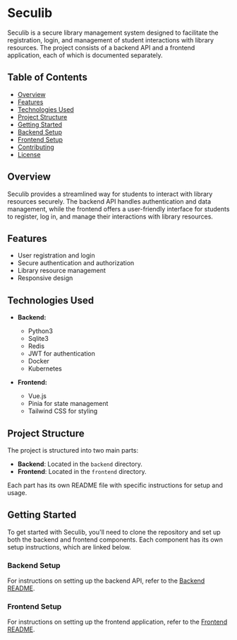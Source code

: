 # Seculib

Seculib is a secure library management system designed to facilitate the registration, login, and management of student interactions with library resources. The project consists of a backend API and a frontend application, each of which is documented separately.

## Table of Contents

- [Overview](#overview)
- [Features](#features)
- [Technologies Used](#technologies-used)
- [Project Structure](#project-structure)
- [Getting Started](#getting-started)
- [Backend Setup](#backend-setup)
- [Frontend Setup](#frontend-setup)
- [Contributing](#contributing)
- [License](#license)

## Overview

Seculib provides a streamlined way for students to interact with library resources securely. The backend API handles authentication and data management, while the frontend offers a user-friendly interface for students to register, log in, and manage their interactions with library resources.

## Features

- User registration and login
- Secure authentication and authorization
- Library resource management
- Responsive design

## Technologies Used

- **Backend:**

  - Python3
  - Sqlite3
  - Redis
  - JWT for authentication
  - Docker
  - Kubernetes

- **Frontend:**
  - Vue.js
  - Pinia for state management
  - Tailwind CSS for styling

## Project Structure

The project is structured into two main parts:

- **Backend**: Located in the `backend` directory.
- **Frontend**: Located in the `frontend` directory.

Each part has its own README file with specific instructions for setup and usage.

## Getting Started

To get started with Seculib, you'll need to clone the repository and set up both the backend and frontend components. Each component has its own setup instructions, which are linked below.

### Backend Setup

For instructions on setting up the backend API, refer to the [Backend README](./backend/README.md).

### Frontend Setup

For instructions on setting up the frontend application, refer to the [Frontend README](./frontend/README.md).
